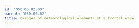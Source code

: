 ```yaml
---
id: "050.06.02.09"
parent: "050.06.02"
title: Changes of meteorological elements at a frontal wave
---
```

